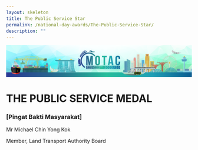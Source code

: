 ```yaml
---
layout: skeleton
title: The Public Service Star
permalink: /national-day-awards/The-Public-Service-Star/
description: ""
---
```

<style type="text/css">
  .cont {
    min-height: 100vh;
  }
</style>
<img src="/images/hero.png" class="img-fluid"  alt="hero"/>
<div class="container-fluid py-5 my-5 text-center cont">
  <h1>THE PUBLIC SERVICE MEDAL</h1>
  <h3>[Pingat Bakti Masyarakat]</h3>
  <div class="row py-5">
    <div class="col-sm-4 mb-3 mx-auto">
      <p class="font-weight-bold mb-2 h4">Mr Michael Chin Yong Kok</p>
      <p class="mb-2">Member, Land Transport Authority Board</p>
    </div>
  </div>
</div>